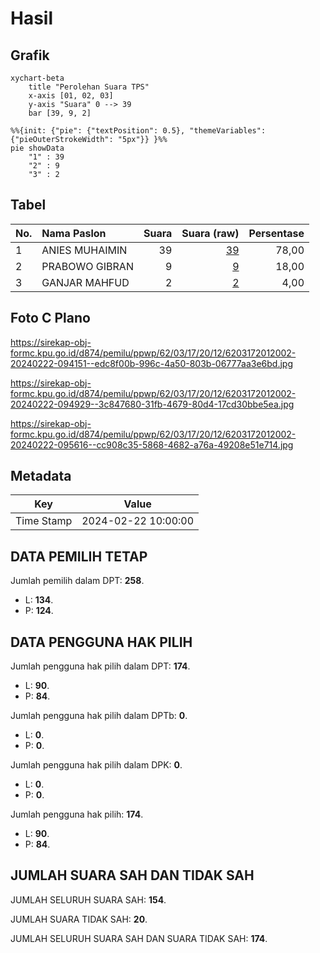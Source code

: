 # Hasil

## Grafik

```mermaid
xychart-beta
    title "Perolehan Suara TPS"
    x-axis [01, 02, 03]
    y-axis "Suara" 0 --> 39
    bar [39, 9, 2]
```

```mermaid
%%{init: {"pie": {"textPosition": 0.5}, "themeVariables": {"pieOuterStrokeWidth": "5px"}} }%%
pie showData
    "1" : 39
    "2" : 9
    "3" : 2
```

## Tabel

| No. | Nama Paslon    | Suara | Suara (raw) | Persentase |
|:--- |:-------------- | -----:| -----------:| ----------:|
| 1   | ANIES MUHAIMIN | 39    | [39][p-1]   | 78,00      |
| 2   | PRABOWO GIBRAN | 9     | [9][p-2]    | 18,00      |
| 3   | GANJAR MAHFUD  | 2     | [2][p-3]    | 4,00       |


[p-1]: https://github.com/gigit-pemilu/pemilu-2024-62-kalimantan-tengah/blob/main/pilpres/hitung-suara/sub/62-kalimantan-tengah/sub/03-kapuas/sub/17-bataguh/sub/2012-terusan-baguntan-raya/sub/002-tps/sub/paslon-1.txt
[p-2]: https://github.com/gigit-pemilu/pemilu-2024-62-kalimantan-tengah/blob/main/pilpres/hitung-suara/sub/62-kalimantan-tengah/sub/03-kapuas/sub/17-bataguh/sub/2012-terusan-baguntan-raya/sub/002-tps/sub/paslon-2.txt
[p-3]: https://github.com/gigit-pemilu/pemilu-2024-62-kalimantan-tengah/blob/main/pilpres/hitung-suara/sub/62-kalimantan-tengah/sub/03-kapuas/sub/17-bataguh/sub/2012-terusan-baguntan-raya/sub/002-tps/sub/paslon-3.txt

## Foto C Plano

https://sirekap-obj-formc.kpu.go.id/d874/pemilu/ppwp/62/03/17/20/12/6203172012002-20240222-094151--edc8f00b-996c-4a50-803b-06777aa3e6bd.jpg

https://sirekap-obj-formc.kpu.go.id/d874/pemilu/ppwp/62/03/17/20/12/6203172012002-20240222-094929--3c847680-31fb-4679-80d4-17cd30bbe5ea.jpg

https://sirekap-obj-formc.kpu.go.id/d874/pemilu/ppwp/62/03/17/20/12/6203172012002-20240222-095616--cc908c35-5868-4682-a76a-49208e51e714.jpg


## Metadata

| Key        | Value               |
| ---------- | ------------------- |
| Time Stamp | 2024-02-22 10:00:00 |


## DATA PEMILIH TETAP

Jumlah pemilih dalam DPT: **258**.
 * L: **134**.
 * P: **124**.

## DATA PENGGUNA HAK PILIH

Jumlah pengguna hak pilih dalam DPT: **174**.
 * L: **90**.
 * P: **84**.

Jumlah pengguna hak pilih dalam DPTb: **0**.
 * L: **0**.
 * P: **0**.

Jumlah pengguna hak pilih dalam DPK: **0**.
 * L: **0**.
 * P: **0**.

Jumlah pengguna hak pilih: **174**.
 * L: **90**.
 * P: **84**.

## JUMLAH SUARA SAH DAN TIDAK SAH

JUMLAH SELURUH SUARA SAH: **154**.

JUMLAH SUARA TIDAK SAH: **20**.

JUMLAH SELURUH SUARA SAH DAN SUARA TIDAK SAH: **174**.


